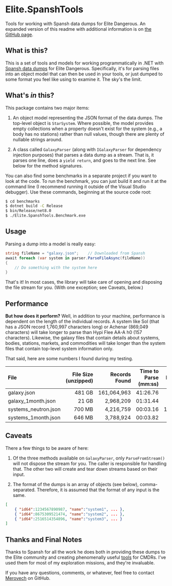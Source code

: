 # Elite.SpanshTools
Tools for working with Spansh data dumps for Elite Dangerous.  An expanded version of this readme with additional information is on [the GitHub page](https://github.com/Merovech/Elite.SpanshTools).

## What is this?
This is a set of tools and models for working programmatically in .NET with [Spansh data dumps](https://www.spansh.co.uk/dumps) for Elite Dangerous.  Specifically, it's for parsing files into an object model that can then be used in your tools, or just dumped to some format you feel like using to examine it.  The sky's the limit.

## What's *in* this?
This package contains two major items:

1. An object model representing the JSON format of the data dumps.  The top-level object is `StarSystem`.  Where possible, the model provides empty collections when a property doesn't exist for the system (e.g., a body has no stations) rather than null values, though there are plenty of nullable strings around.

2. A class called `GalaxyParser` (along with `IGalaxyParser` for dependency injection purposes) that parses a data dump as a stream.  That is, it parses one line, does a `yield return`, and goes to the next line.  See below for the method signatures.

You can also find some benchmarks in a separate project if you want to look at the code.  To run the benchmark, you can just build it and run it at the command line (I recommend running it outside of the Visual Studio debugger).  Use these commands, beginning at the source code root:

``` bash
$ cd benchmarks
$ dotnet build -C Release
$ bin/Release/net8.0
$ ./Elite.SpanshTools.Benchmark.exe
```

## Usage
Parsing a dump into a model is really easy:

``` csharp
string fileName = "galaxy.json";    // Downloaded from Spansh
await foreach (var system in parser.ParseFileAsync(fileName))
{
	// Do something with the system here
}
```

That's it!  In most cases, the library will take care of opening and disposing the file stream for you.  (With one exception; see Caveats, below.)

## Performance
**But how does it perform?**
Well, in addition to your machine, performance is dependent on the length of the individual records.  A system like Sol (that has a JSON record 1,760,997 characters long) or Achenar (869,049 characters) will take longer to parse than Hypi Flee AA-A h0 (157 characters).  Likewise, the galaxy files that contain details about systems, bodies, stations, markets, and commodities will take longer than the system files that contain top-level system information only.

That said, here are some numbers I found during my testing.

| File | File Size (unzipped) | Records Found | Time to Parse (mm:ss) | Records/Sec |
| :--- | -------------------: | ------------: | --------------------: | ----------: |
| galaxy.json | 481 GB | 161,064,963 | 41:26.76 | 64,769.10 |
| galaxy_1month.json | 21 GB | 2,968,209 | 01:31.44 | 32,461.46 |
| systems_neutron.json | 700 MB | 4,216,759 | 00:03.16 | 1,335,504.19 |
| systems_1month.json | 646 MB | 3,788,924 | 00:03.82 | 992,889.16 |

## Caveats
There a few things to be aware of here:

1. Of the three methods available on `GalaxyParser`, only `ParseFromStream()` will not dispose the stream for you.  The caller is responsible for handling that.  The other two will create and tear down streams based on their input.

2. The format of the dumps is an array of objects (see below), comma-separated.  Therefore, it is assumed that the format of any input is the same.
``` json
[
    { "id64":1234567890987, "name":"system1", ... },
    { "id64":8675309521474, "name":"system2", ... },
    { "id64":2516514354896, "name":"system3", ... }
]
```

## Thanks and Final Notes
Thanks to Spansh for all the work he does both in providing these dumps to the Elite community and creating phenomenally useful [tools](https://www.spansh.co.uk/plotter) for CMDRs.  I've used them for most of my exploration missions, and they're invaluable.

If you have any questions, comments, or whatever, feel free to contact [Merovech](https://github.com/Merovech) on GitHub.